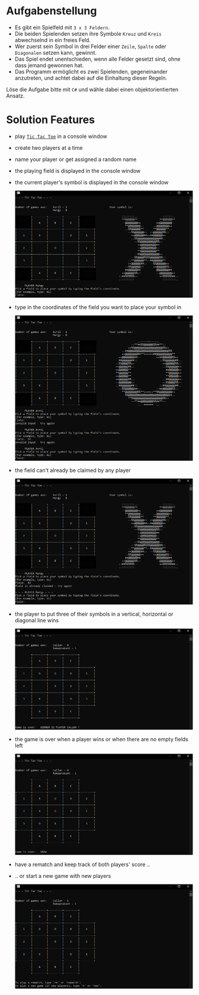 # Aufgabenstellung

- Es gibt ein Spielfeld mit `3 x 3 Feldern`.
- Die beiden Spielenden setzen ihre Symbole `Kreuz` und `Kreis` abwechselnd in ein freies Feld.
- Wer zuerst sein Symbol in drei Felder einer `Zeile`, `Spalte` oder `Diagonalen` setzen kann, gewinnt.
- Das Spiel endet unentschieden, wenn alle Felder gesetzt sind, ohne dass jemand gewonnen hat.
- Das Programm ermöglicht es zwei Spielenden, gegeneinander anzutreten, und achtet dabei auf die Einhaltung dieser Regeln.

Löse die Aufgabe bitte mit `C#` und wähle dabei einen objektorientierten Ansatz.

# Solution Features

- play [`Tic Tac Toe`](https://en.wikipedia.org/wiki/Tic-tac-toe) in a console window
- create two players at a time
- name your player or get assigned a random name
- the playing field is displayed in the console window
- the current player's symbol is displayed in the console window

   <!-- ![screenshot](Data/Images/Screenshot-2022-08-27-191111-907x545.png) -->
   ![screenshot](Data/Images/Screenshot-2022-08-27-191217-907x545.png)

- type in the coordinates of the field you want to place your symbol in

   ![screenshot](Data/Images/Screenshot-2022-08-27-191620-907x737.png)

- the field can't already be claimed by any player

   ![screenshot](Data/Images/Screenshot-2022-08-27-191749-907x642.png)

- the player to put three of their symbols in a vertical, horizontal or diagonal line wins

   ![screenshot](Data/Images/Screenshot-2022-08-28-184156-907x512.png)

- the game is over when a player wins or when there are no empty fields left

   ![screenshot](Data/Images/Screenshot-2022-08-28-183649-907x512.png)


- have a rematch and keep track of both players' score ..
- .. or start a new game with new players

   <!-- ![screenshot](Data/Images/Screenshot-2022-08-28-183840-907x530.png) -->
   ![screenshot](Data/Images/Screenshot-2022-08-28-184244-907x530.png)
